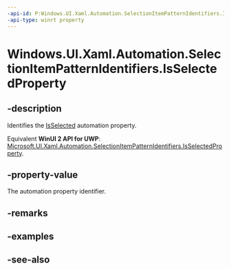 ```yaml
---
-api-id: P:Windows.UI.Xaml.Automation.SelectionItemPatternIdentifiers.IsSelectedProperty
-api-type: winrt property
---
```


<!-- Property syntax
public Windows.UI.Xaml.Automation.AutomationProperty IsSelectedProperty { get; }
-->

# Windows.UI.Xaml.Automation.SelectionItemPatternIdentifiers.IsSelectedProperty

## -description
Identifies the [IsSelected](../windows.ui.xaml.automation.provider/iselectionitemprovider_isselected.md) automation property.

Equivalent **WinUI 2 API for UWP**: [Microsoft.UI.Xaml.Automation.SelectionItemPatternIdentifiers.IsSelectedProperty](/windows/winui/api/microsoft.ui.xaml.automation.selectionitempatternidentifiers.isselectedproperty).

## -property-value
The automation property identifier.

## -remarks

## -examples

## -see-also
